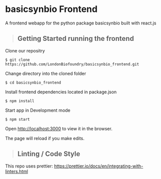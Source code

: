 # basicsynbio Frontend

A frontend webapp for the python package basicsynbio built with react.js

> ## Getting Started running the frontend

Clone our repositry

`$ git clone https://github.com/LondonBiofoundry/basicsynbio_frontend.git`

Change directory into the cloned folder

`$ cd basicsynbio_frontend`

Install frontend dependencies located in package.json

`$ npm install`

Start app in Development mode

`$ npm start`

Open [http://localhost:3000](http://localhost:3000) to view it in the browser.

The page will reload if you make edits.

> ## Linting / Code Style

This repo uses prettier: https://prettier.io/docs/en/integrating-with-linters.html

